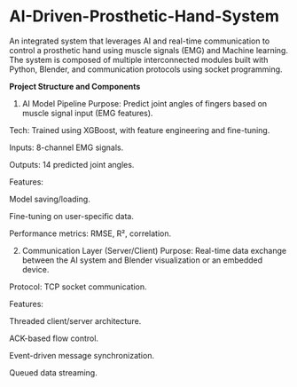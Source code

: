 # AI-Driven-Prosthetic-Hand-System
An integrated system that leverages AI and real-time communication to control a prosthetic hand using muscle signals (EMG) and Machine learning. The system is composed of multiple interconnected modules built with Python, Blender, and communication protocols using socket programming.

**Project Structure and Components**
1. AI Model Pipeline
Purpose: Predict joint angles of fingers based on muscle signal input (EMG features).

Tech: Trained using XGBoost, with feature engineering and fine-tuning.

Inputs: 8-channel EMG signals.

Outputs: 14 predicted joint angles.

Features:

Model saving/loading.

Fine-tuning on user-specific data.

Performance metrics: RMSE, R², correlation.

2. Communication Layer (Server/Client)
Purpose: Real-time data exchange between the AI system and Blender visualization or an embedded device.

Protocol: TCP socket communication.

Features:

Threaded client/server architecture.

ACK-based flow control.

Event-driven message synchronization.

Queued data streaming.

3. Blender Hand Visualization
Purpose: Real-time simulation of hand motion based on AI predictions.

Tech: Blender scripting with Python and bpy API.

Features:

Armature-based bone rotation.

Smooth animation using keyframes.

Modular client for socket integration.

Uses a queue to synchronize with the server.

4. Desktop Application (GUI)
Purpose: Central user interface for running and controlling the system.

Tech: Tkinter for GUI.

Features:

Model inference and training control.

Progress feedback and status logging.

Splash screen with loading bar.

Seamless backend integration with server and AI model.

5. Data Management
Files:

deploy_data.csv: Real test data for inference.

new_sub.csv: Fine-tuning dataset.

finetuned_model.json: Serialized model.

Operations:

Data preprocessing.

Feature selection.

Label scaling and thresholding.

**How to run the system:**

First, you need to install (XGBoost, socket, tkinter, pandas, numpy, threading, queue) modules.

1- Run "app.py" using Python interpreter and wait until fully load the model.

2- Open "simulation.blend" (ensure you installed the Blender software)

3- Run the Python script opened in the file typically (client.py) inside Blender

4- Press the "Running" button in the app GUI.
